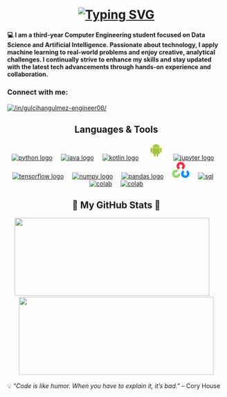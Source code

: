 <h1 align="center"><a href="https://git.io/typing-svg"><img src="https://readme-typing-svg.demolab.com?font=Fira+Code&weight=600&size=25&pause=1000&color=007BFF&center=true&vCenter=true&repeat=false&random=false&width=335&lines=Hi+%F0%9F%91%8B%2C+I'm+Gülcihan" alt="Typing SVG" /></a></h1>

<h4 align="left">
  
💻 I am a third-year Computer Engineering student focused on Data Science and Artificial Intelligence. Passionate about technology, I apply machine learning to real-world problems and enjoy creative, analytical challenges. I continually strive to enhance my skills and stay updated with the latest tech advancements through hands-on experience and collaboration.

</h4>

<h3 align="left">Connect with me:</h3>
<p align="left">
  <a href="https://linkedin.com/in/gülcihan-gülmez-engineer06" target="blank">
    <img align="center" src="https://raw.githubusercontent.com/rahuldkjain/github-profile-readme-generator/master/src/images/icons/Social/linked-in-alt.svg" alt="/in/gulcihangulmez-engineer06/" height="30" width="40" />
  </a>
</p>

  
<!-- Tech Stack -->
<h2 align="center">Languages & Tools</h2>

<div align="center">
  <a href="#"><img src="https://cdn.jsdelivr.net/gh/devicons/devicon/icons/python/python-original.svg" height="40" alt="python logo" /></a>
  <img width="12" />
  <a href="#"><img src="https://cdn.jsdelivr.net/gh/devicons/devicon/icons/java/java-original.svg" height="40" alt="java logo" /></a>
  <img width="12" />
  <a href="#"><img src="https://www.vectorlogo.zone/logos/kotlinlang/kotlinlang-icon.svg" height="40" alt="kotlin logo" /></a>
  <img width="12" />
  <a href="#"><img src="https://raw.githubusercontent.com/devicons/devicon/master/icons/android/android-original-wordmark.svg" height="40" alt="android" /></a>
  <img width="12" />
  <a href="#"><img src="https://cdn.jsdelivr.net/gh/devicons/devicon/icons/jupyter/jupyter-original.svg" height="40" alt="jupyter logo" /></a>
  <img width="12" />
  <a href="#"><img src="https://www.vectorlogo.zone/logos/tensorflow/tensorflow-icon.svg" height="40" alt="tensorflow logo" /></a>
  <img width="12" />
  <a href="#"><img src="https://cdn.jsdelivr.net/gh/devicons/devicon/icons/numpy/numpy-original.svg" height="40" alt="numpy logo" /></a>
  <img width="12" />
  <a href="#"><img src="https://cdn.jsdelivr.net/gh/devicons/devicon/icons/pandas/pandas-original.svg" height="40" alt="pandas logo" /></a>
  <img width="12" />
  <a href="#"><img src="https://raw.githubusercontent.com/devicons/devicon/master/icons/opencv/opencv-original.svg" height="40" alt="opencv" /></a>
  <img width="12" />
  <a href="#"><img src="https://github.com/Gulciha-n/Gulciha-n/assets/120305183/280c2bd9-6a68-4a2f-a1f8-949673a57f25" height="40" alt="sql" /></a>
  <img width="12" />
  <a href="#"><img src="https://github.com/Gulciha-n/Gulciha-n/assets/120305183/d9da1899-0a7d-4a92-9047-1709cdce442f" height="40" alt="colab" /></a>
  <img width="12" />
  <a href="#"><img src="https://cdn.prod.website-files.com/646dd1f1a3703e451ba81ecc/64777c3e071ec953437e6950_logo.svg" height="40" alt="colab" /></a>
</div>

<h2 align="center">🚀 My GitHub Stats 🚀</h2>

<p align="center">
  <img src="https://github-readme-stats.vercel.app/api?username=gulcihanglmz&show_icons=true&theme=tokyonight" width="450" height="180" style="display: inline-block; margin-right: 20px;">
  <img src="https://github-readme-stats.vercel.app/api/top-langs/?username=gulcihanglmz&layout=compact&theme=tokyonight" width="450" height="180" style="display: inline-block;">
</p>

💡 *"Code is like humor. When you have to explain it, it’s bad."* – Cory House
